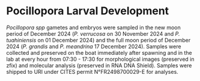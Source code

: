 # Pocillopora Larval Development

_Pocillopora spp_ gametes and embryos were sampled in the new moon period of December 2024 (_P. verrucosa_ on 30 November 2024 and _P. tuahiniensis_ on 01 December 2024) and the full moon period of December 2024 (_P. grandis_ and _P. meandrina_ 17 December 2024). Samples were collected and preserved on the boat immediately after spawning and in the lab at every hour from 07:30 - 17:30 for morphological images (preserved in zfix) and molecular analysis (preserved in RNA DNA Shield). Samples were shipped to URI under CITES permit N°FR2498700029-E for analyses.